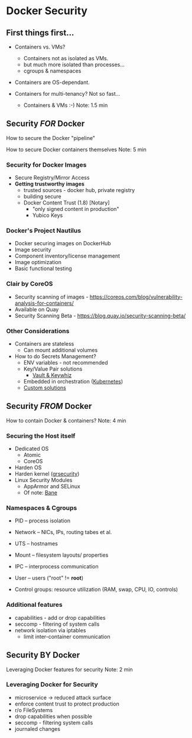 # Docker Security



##  First things first...
* Containers vs. VMs?
  + Containers not as isolated as VMs.
  + but much more isolated than processes...
  + cgroups & namespaces
* Containers are OS-dependant.

* Containers for multi-tenancy? Not so fast...
  + Containers & VMs :-)
Note: 1.5 min



## Security *FOR* Docker

How to secure the Docker "pipeline"

How to secure Docker containers themselves
Note: 5 min


### Security for Docker Images

* Secure Registry/Mirror Access
* **Getting trustworthy images**
  + trusted sources - docker hub, private registry
  + building secure
  + Docker Content Trust (1.8) [Notary]
    + "only signed content in production"
    + Yubico Keys


### Docker's Project Nautilus
* Docker securing images on DockerHub
* Image security
* Component inventory/license management
* Image optimization
* Basic functional testing


### Clair by CoreOS
* Security scanning of images - https://coreos.com/blog/vulnerability-analysis-for-containers/
* Available on Quay
* Security Scanning Beta - https://blog.quay.io/security-scanning-beta/


### Other Considerations
* Containers are stateless
  + Can mount additional volumes
* How to do Secrets Management?
  + ENV variables - not recommended
  + Key/Value Pair solutions
    + [Vault & Keywhiz](https://www.vaultproject.io/intro/vs/keywhiz.html)
  + Embedded in orchestration ([Kubernetes](http://kubernetes.io/v1.1/docs/user-guide/secrets.html))
  + [Custom solutions](https://engineering.shopify.com/79963908-secrets-at-shopify-introducing-ejson)



## Security *FROM* Docker

How to contain Docker & containers?
Note: 4 min

### Securing the Host itself
* Dedicated OS
  + Atomic
  + CoreOS
* Harden OS
* Harden kernel ([grsecurity](https://grsecurity.net/compare.php))
* Linux Security Modules
  + AppArmor and SELinux
  + Of note: [Bane](https://github.com/jfrazelle/bane)


### Namespaces & Cgroups
* PID – process isolation
* Network – NICs, IPs, routing tabes et al.
* UTS – hostnames
* Mount – filesystem layouts/ properties
* IPC – interprocess communication
* User – users ("root" != **root**)

* Control groups: resource utilization (RAM, swap, CPU, IO, controls)


### Additional features
* capabilities - add or drop capabilities
* seccomp - filtering of system calls
* network isolation via iptables
  + limit inter-container communication



## Security BY Docker

Leveraging Docker features for security
Note: 2 min

### Leveraging Docker for Security
* microservice -> reduced attack surface
* enforce content trust to protect production
* r/o FileSystems
* drop capabilities when possible
* seccomp - filtering system calls
* journaled changes
